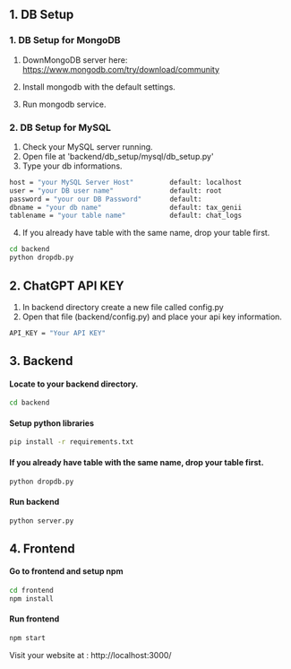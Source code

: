 ## 1. DB Setup
### 1. DB Setup for MongoDB
1. DownMongoDB server here:
https://www.mongodb.com/try/download/community

2. Install mongodb with the default settings.
3. Run mongodb service.



### 2. DB Setup for MySQL
1. Check your MySQL server running.
2. Open file at 'backend/db_setup/mysql/db_setup.py'
3. Type your db informations.

```bash
host = "your MySQL Server Host"         default: localhost
user = "your DB user name"              default: root
password = "your our DB Password"       default: 
dbname = "your db name"                 default: tax_genii
tablename = "your table name"           default: chat_logs
```
4. If you already have table with the same name, drop your table first.
```bash
cd backend
python dropdb.py
```



## 2. ChatGPT API KEY
1. In backend directory create a new file called config.py
2. Open that file (backend/config.py) and place your api key information.

```bash
API_KEY = "Your API KEY"
```

## 3. Backend

#### Locate to your backend directory.
```bash
cd backend
```

#### Setup python libraries
```bash
pip install -r requirements.txt
```

#### If you already have table with the same name, drop your table first.
```bash
python dropdb.py
```

#### Run backend
```bash
python server.py
```




## 4. Frontend

#### Go to frontend and setup npm
```bash
cd frontend
npm install
```

#### Run frontend
```bash
npm start
```

Visit your website at :
http://localhost:3000/
